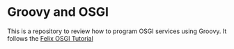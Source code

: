 Groovy and OSGI
===============

This is a repository to review how to program OSGI services using
Groovy. It follows
the
[Felix OSGI Tutorial](http://felix.apache.org/documentation/tutorials-examples-and-presentations/apache-felix-osgi-tutorial.html)

